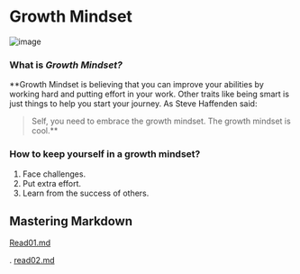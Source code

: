 # Growth Mindset

![image](https://www.mvisd.com/cms/lib/TX02216263/Centricity/Domain/1042/brain-teasers-compressor.png)

### What is **_Growth Mindset?_**
**Growth Mindset is believing that you can improve your abilities by working hard and putting effort in your work. Other traits like being smart is just things to help you start your journey. As Steve Haffenden said:
>Self, you need to embrace the growth mindset. The growth mindset is cool.**


### How to keep yourself in a growth mindset?
1. Face challenges.
2. Put extra effort.
3. Learn from the success of others.

## Mastering Markdown

[Read01.md](https://r-alhayek.github.io/reading-notes/Read01)

.
[read02.md](read02.md)

